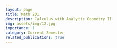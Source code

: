```yaml
---
layout: page
title: Math 201
description: Calculus with Analytic Geometry II
img: assets/img/12.jpg
importance: 1
category: Current Semester
related_publications: true
---
```




